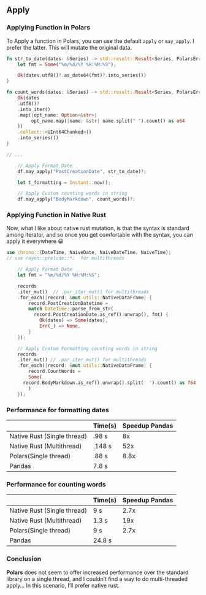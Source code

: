## Apply

### Applying Function in Polars

To Apply a function in Polars, you can use the default `apply` or `may_apply`. I prefer the latter. This will mutate the original data.

```rust
fn str_to_date(dates: &Series) -> std::result::Result<Series, PolarsError> {
    let fmt = Some("%m/%d/%Y %H:%M:%S");

    Ok(dates.utf8()?.as_date64(fmt)?.into_series())
}

fn count_words(dates: &Series) -> std::result::Result<Series, PolarsError> {
    Ok(dates
	.utf8()?
	.into_iter()
	.map(|opt_name: Option<&str>| 
		 opt_name.map(|name: &str| name.split(" ").count() as u64
	))
	.collect::<UInt64Chunked>()
	.into_series())
}

// ...

    // Apply Format Date
    df.may_apply("PostCreationDate", str_to_date)?;

    let t_formatting = Instant::now();

    // Apply Custom counting words in string
    df.may_apply("BodyMarkdown", count_words)?;
```

### Applying Function in Native Rust

Now, what I like about native rust mutation, is that the syntax is standard among iterator, and so once you get comfortable with the syntax, you can apply it everywhere 😀

```rust
use chrono::{DateTime, NaiveDate, NaiveDateTime, NaiveTime};
// use rayon::prelude::*;  for multithreads

    // Apply Format Date
    let fmt = "%m/%d/%Y %H:%M:%S";

    records
	.iter_mut()  // .par_iter_mut() for multithreads
	.for_each(|record: &mut utils::NativeDataFrame| {
	    record.PostCreationDatetime =
		match DateTime::parse_from_str(
		  record.PostCreationDate.as_ref().unwrap(), fmt) {
		    Ok(dates) => Some(dates),
		    Err(_) => None,
		}
	});

    // Apply Custom Formatting counting words in string
    records
	.iter_mut() // .par_iter_mut() for multithreads
	.for_each(|record: &mut utils::NativeDataFrame| {
	    record.CountWords =
		Some(
	  record.BodyMarkdown.as_ref().unwrap().split(' ').count() as f64
		)
	});
```

### Performance for formatting dates

| |Time\(s\) |Speedup Pandas |
| --- | --- | --- |
|Native Rust \(Single thread\) |.98 s |8x |
|Native Rust \(Multithread\) |.148 s |52x |
|Polars\(Single thread\) |.88 s |8.8x |
|Pandas |7.8 s | |

### Performance for counting words

| |Time\(s\) |Speedup Pandas |
| --- | --- | --- |
|Native Rust \(Single thread\) |9 s |2.7x |
|Native Rust \(Multithread\) |1.3 s |19x |
|Polars\(Single thread\) |9 s |2.7x |
|Pandas |24.8 s | |

### Conclusion

**Polars** does not seem to offer increased performance over the standard library on a single thread, and I couldn’t find a way to do multi-threaded apply… In this scenario, I’ll prefer native rust.

